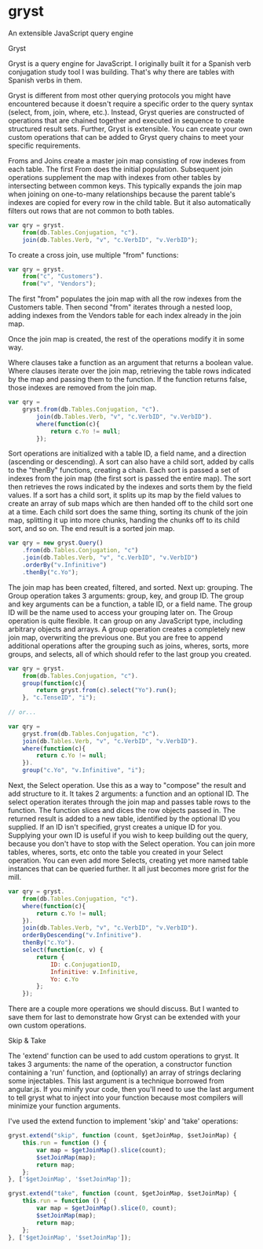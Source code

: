 # gryst
An extensible JavaScript query engine

Gryst

Gryst is a query engine for JavaScript. I originally built it for a Spanish verb conjugation study tool I was building. That's why there are tables with Spanish verbs in them.

Gryst is different from most other querying protocols you might have encountered because it doesn't require a specific order to the query syntax (select, from, join, where, etc.). Instead, Gryst queries are constructed of operations that are chained together and executed in sequence to create structured result sets. Further, Gryst is extensible. You can create your own custom operations that can be added to Gryst query chains to meet your specific requirements.

Froms and Joins create a master join map consisting of row indexes from each table. The first From does the initial population. Subsequent join operations supplement the map with indexes from other tables by intersecting between common keys. This typically expands the join map when joining on one-to-many relationships because the parent table's indexes are copied for every row in the child table. But it also automatically filters out rows that are not common to both tables. 

```javascript
var qry = gryst.
    from(db.Tables.Conjugation, "c").
    join(db.Tables.Verb, "v", "c.VerbID", "v.VerbID");
```

To create a cross join, use multiple "from" functions:

```javascript
var qry = gryst.
    from("c", "Customers").
    from("v", "Vendors");
```

The first "from" populates the join map with all the row indexes from the Customers table. Then second "from" iterates through a nested loop, adding indexes from the Vendors table for each index already in the join map.

Once the join map is created, the rest of the operations modify it in some way.

Where clauses take a function as an argument that returns a boolean value. Where clauses iterate over the join map, retrieving the table rows indicated by the map and passing them to the function. If the function returns false, those indexes are removed from the join map.

```javascript
var qry =
    gryst.from(db.Tables.Conjugation, "c").
        join(db.Tables.Verb, "v", "c.VerbID", "v.VerbID").
        where(function(c){
            return c.Yo != null;
        });
```

Sort operations are initialized with a table ID, a field name, and a direction (ascending or descending). A sort can also have a child sort, added by calls to the "thenBy" functions, creating a chain. Each sort is passed a set of indexes from the join map (the first sort is passed the entire map). The sort then retrieves the rows indicated by the indexes and sorts them by the field values. If a sort has a child sort, it splits up its map by the field values to create an array of sub maps which are then handed off to the child sort one at a time. Each child sort does the same thing, sorting its chunk of the join map, splitting it up into more chunks, handing the chunks off to its child sort, and so on. The end result is a sorted join map.

```javascript
var qry = new gryst.Query()
    .from(db.Tables.Conjugation, "c")
    .join(db.Tables.Verb, "v", "c.VerbID", "v.VerbID")
    .orderBy("v.Infinitive")
    .thenBy("c.Yo");
```

The join map has been created, filtered, and sorted. Next up: grouping. The Group operation takes 3 arguments: group, key, and group ID. The group and key arguments can be a function, a table ID, or a field name. The group ID will be the name used to access your grouping later on. The Group operation is quite flexible. It can group on any JavaScript type, including arbitrary objects and arrays. A group operation creates a completely new join map, overwriting the previous one. But you are free to append additional operations after the grouping such as joins, wheres, sorts, more groups, and selects, all of which should refer to the last group you created.

```javascript
var qry = gryst.
    from(db.Tables.Conjugation, "c").
    group(function(c){
        return gryst.from(c).select("Yo").run();
    }, "c.TenseID", "i");
    
// or...

var qry =
    gryst.from(db.Tables.Conjugation, "c").
    join(db.Tables.Verb, "v", "c.VerbID", "v.VerbID").
    where(function(c){
        return c.Yo != null;
    }).
    group("c.Yo", "v.Infinitive", "i");
```
    
Next, the Select operation. Use this as a way to "compose" the result and add structure to it. It takes 2 arguments: a function and an optional ID. The select operation iterates through the join map and passes table rows to the function. The function slices and dices the row objects passed in. The returned result is added to a new table, identified by the optional ID you supplied. If an ID isn't specified, gryst creates a unique ID for you. Supplying your own ID is useful if you wish to keep building out the query, because you don't have to stop with the Select operation. You can join more tables, wheres, sorts, etc onto the table you created in your Select operation. You can even add more Selects, creating yet more named table instances that can be queried further. It all just becomes more grist for the mill.

```javascript
var qry = gryst.
    from(db.Tables.Conjugation, "c").
    where(function(c){
        return c.Yo != null;
    }).
    join(db.Tables.Verb, "v", "c.VerbID", "v.VerbID").
    orderByDescending("v.Infinitive").
    thenBy("c.Yo").
    select(function(c, v) {
        return {
            ID: c.ConjugationID,
            Infinitive: v.Infinitive,
            Yo: c.Yo
        };
    });
```

There are a couple more operations we should discuss. But I wanted to save them for last to demonstrate how Gryst can be extended with your own custom operations.

Skip & Take

The 'extend' function can be used to add custom operations to gryst. It takes 3 arguments: the name of the operation, a constructor function containing a 'run' function, and (optionally) an array of strings declaring some injectables. This last argument is a technique borrowed from angular.js. If you minify your code, then you'll need to use the last argument to tell gryst what to inject into your function because most compilers will minimize your function arguments.

I've used the extend function to implement 'skip' and 'take' operations:

```javascript
gryst.extend("skip", function (count, $getJoinMap, $setJoinMap) {
    this.run = function () {
        var map = $getJoinMap().slice(count);
        $setJoinMap(map);
        return map;
    };
}, ['$getJoinMap', '$setJoinMap']);

gryst.extend("take", function (count, $getJoinMap, $setJoinMap) {
    this.run = function () {
        var map = $getJoinMap().slice(0, count);
        $setJoinMap(map);
        return map;
    };
}, ['$getJoinMap', '$setJoinMap']);
```
